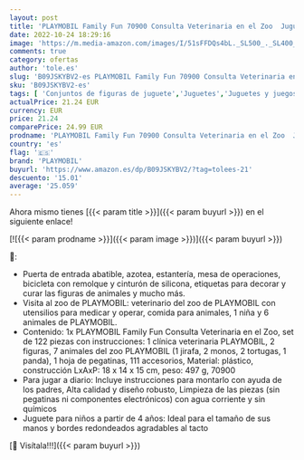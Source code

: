 ```yaml
---
layout: post
title: 'PLAYMOBIL Family Fun 70900 Consulta Veterinaria en el Zoo  Juguetes para niños a partir de 4 años'
date: 2022-10-24 18:29:16
image: 'https://m.media-amazon.com/images/I/51sFFDQs4bL._SL500_._SL400_.jpg'
comments: true
category: ofertas
author: 'tole.es'
slug: 'B09JSKYBV2-es PLAYMOBIL Family Fun 70900 Consulta Veterinaria en el Zoo...'
sku: 'B09JSKYBV2-es'
tags: [ 'Conjuntos de figuras de juguete','Juguetes','Juguetes y juegos','Muñecos y figuras','playmobil','🇪🇸', ]
actualPrice: 21.24 EUR
currency: EUR
price: 21.24
comparePrice: 24.99 EUR
prodname: 'PLAYMOBIL Family Fun 70900 Consulta Veterinaria en el Zoo  Juguetes para niños a partir de 4 años'
country: 'es'
flag: '🇪🇸'
brand: 'PLAYMOBIL'
buyurl: 'https://www.amazon.es/dp/B09JSKYBV2/?tag=tolees-21'
descuento: '15.01'
average: '25.059'
---
```


Ahora mismo tienes [{{< param title >}}]({{< param buyurl >}}) en el siguiente enlace!

[![{{< param prodname >}}]({{< param image >}})]({{< param buyurl >}})

🔎:

- Puerta de entrada abatible, azotea, estantería, mesa de operaciones, bicicleta con remolque y cinturón de silicona, etiquetas para decorar y curar las figuras de animales y mucho más.
- Visita al zoo de PLAYMOBIL: veterinario del zoo de PLAYMOBIL con utensilios para medicar y operar, comida para animales, 1 niña y 6 animales de PLAYMOBIL.
- Contenido: 1x PLAYMOBIL Family Fun Consulta Veterinaria en el Zoo, set de 122 piezas con instrucciones: 1 clínica veterinaria PLAYMOBIL, 2 figuras, 7 animales del zoo PLAYMOBIL (1 jirafa, 2 monos, 2 tortugas, 1 panda), 1 hoja de pegatinas, 111 accesorios, Material: plástico, construcción LxAxP: 18 x 14 x 15 cm, peso: 497 g, 70900
- Para jugar a diario: Incluye instrucciones para montarlo con ayuda de los padres, Alta calidad y diseño robusto, Limpieza de las piezas (sin pegatinas ni componentes electrónicos) con agua corriente y sin químicos
- Juguete para niños a partir de 4 años: Ideal para el tamaño de sus manos y bordes redondeados agradables al tacto

[🛒 Visítala!!!]({{< param buyurl >}})
